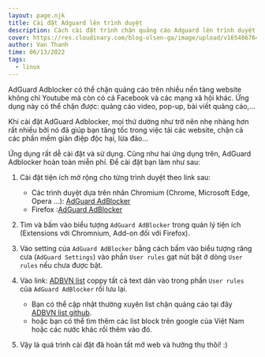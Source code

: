 ```yaml
---
layout: page.njk
title: Cài đặt Adguard lên trình duyệt
description: Cách cài đặt trình chặn quảng cáo Adguard lên trình duyệt đơn giản nhất
cover: https://res.cloudinary.com/blog-olsen-ga/image/upload/v1654867641/blog/adguard-1200x675_g1cm4f.jpg
author: Van Thanh
time: 06/13/2022
tags:
  - linux
---
```

AdGuard Adblocker có thể chặn quảng cáo trên nhiều nền tảng website không chỉ Youtube mà còn có cả Facebook và các mạng xã hội khác. Ứng dụng này có thể chặn được: quảng cáo video, pop-up, bài viết quảng cáo,…

Khi cài đặt AdGuard Adblocker, mọi thứ dường như trở nên nhẹ nhàng hơn rất nhiều bởi nó đã giúp bạn tăng tốc trong việc tải các website, chặn cả các phần mềm gián điệp độc hại, lừa đảo…

Ứng dụng rất dễ cài đặt và sử dụng. Cũng như hai ứng dụng trên, AdGuard Adblocker hoàn toàn miễn phí.
Để cài đặt bạn làm như sau:

1. Cài đặt tiện ích mở rộng cho từng trình duyệt theo link sau:
    - Các trình duyệt dựa trên nhân Chromium (Chrome, Microsoft Edge, Opera ...): [AdGuard AdBlocker](https://chrome.google.com/webstore/detail/adguard-adblocker/bgnkhhnnamicmpeenaelnjfhikgbkllg)
    - Firefox :[AdGuard AdBlocker](https://addons.mozilla.org/firefox/addon/adguard-adblocker/)


2. Tìm và bấm vào biểu tượng `AdGuard AdBlocker` trong quản lý tiện ích (Extensions với Chromnium, Add-on đối với Firefox).


3. Vào setting của `AdGuard AdBlocker` bằng cách bấm vào biểu tượng răng cưa (`AdGuard Settings`) vào phần `User rules` gạt nút bật ở dòng `User rules` nếu chưa được bật.


4. Vào link: [ADBVN list](https://raw.githubusercontent.com/olsen-ngt/ADBVN/master/ADGUAD_ADBVN.txt) coppy tất cả text dán vào trong phần `User rules` của `AdGuard AdBlocker` rối lưu lại.
    * Bạn có thể cập nhật thường xuyên list chặn quảng cáo tại đây [ADBVN list github](https://github.com/olsen-ngt/ADBVN).
    * hoặc bạn có thể tìm thêm các list block trên google của Việt Nam hoặc các nước khác rồi thêm vào đó.

    
5. Vậy là quá trình cài đặt đã hoàn tất mở web và hưởng thụ thôi! :)